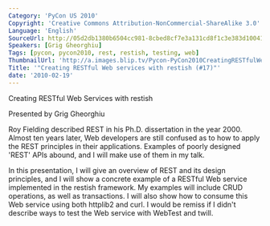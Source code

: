 ```yaml
---
Category: 'PyCon US 2010'
Copyright: 'Creative Commons Attribution-NonCommercial-ShareAlike 3.0'
Language: 'English'
SourceUrl: http://05d2db1380b6504cc981-8cbed8cf7e3a131cd8f1c3e383d10041.r93.cf2.rackcdn.com/pycon-us-2010/301_creating-restful-web-services-with-restish-17.m4v
Speakers: [Grig Gheorghiu]
Tags: [pycon, pycon2010, rest, restish, testing, web]
ThumbnailUrl: 'http://a.images.blip.tv/Pycon-PyCon2010CreatingRESTfulWebServicesWithRestish17893.png'
Title: '"Creating RESTful Web services with restish (#17)"'
date: '2010-02-19'
---
```

Creating RESTful Web Services with restish

  
Presented by Grig Gheorghiu

  
Roy Fielding described REST in his Ph.D. dissertation in the year 2000. Almost
ten years later, Web developers are still confused as to how to apply the REST
principles in their applications. Examples of poorly designed 'REST' APIs
abound, and I will make use of them in my talk.

  
In this presentation, I will give an overview of REST and its design
principles, and I will show a concrete example of a RESTful Web service
implemented in the restish framework. My examples will include CRUD
operations, as well as transactions. I will also show how to consume this Web
service using both httplib2 and curl. I would be remiss if I didn't describe
ways to test the Web service with WebTest and twill.

